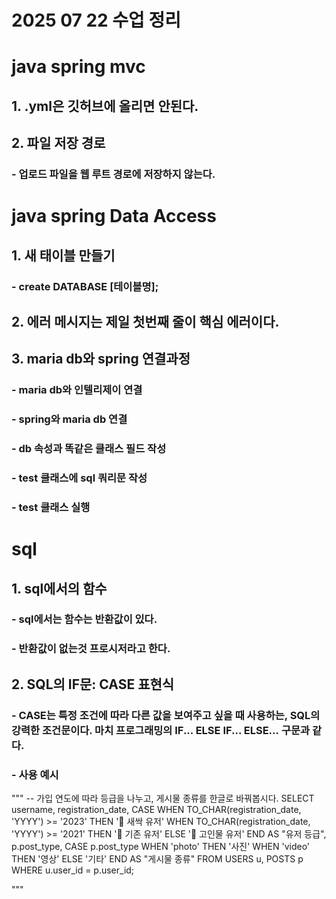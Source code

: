 # 2025 07 22 수업 정리
# java spring mvc
## 1. .yml은 깃허브에 올리면 안된다.
## 2. 파일 저장 경로
### - 업로드 파일을 웹 루트 경로에 저장하지 않는다.
# java spring Data Access
## 1. 새 태이블 만들기
### - create DATABASE [테이블명];
## 2. 에러 메시지는 제일 첫번째 줄이 핵심 에러이다.
## 3. maria db와 spring 연결과정
### - maria db와 인텔리제이 연결
### - spring와 maria db 연결
### - db 속성과 똑같은 클래스 필드 작성
### - test 클래스에 sql 쿼리문 작성
### - test 클래스 실행
# sql
## 1. sql에서의 함수
### - sql에서는 함수는 반환값이 있다.
### - 반환값이 없는것 프로시저라고 한다.
## 2. SQL의 IF문: CASE 표현식
### - CASE는 특정 조건에 따라 다른 값을 보여주고 싶을 때 사용하는, SQL의 강력한 조건문이다. 마치 프로그래밍의 IF... ELSE IF... ELSE... 구문과 같다.
### - 사용 예시
"""
-- 가입 연도에 따라 등급을 나누고, 게시물 종류를 한글로 바꿔봅시다.
SELECT
    username,
    registration_date,
    CASE
        WHEN TO_CHAR(registration_date, 'YYYY') >= '2023' THEN '🌱 새싹 유저'
        WHEN TO_CHAR(registration_date, 'YYYY') >= '2021' THEN '🌳 기존 유저'
        ELSE '💎 고인물 유저'
    END AS "유저 등급",
    p.post_type,
    CASE p.post_type
        WHEN 'photo' THEN '사진'
        WHEN 'video' THEN '영상'
        ELSE '기타'
    END AS "게시물 종류"
FROM
    USERS u, POSTS p
WHERE
    u.user_id = p.user_id;

"""
